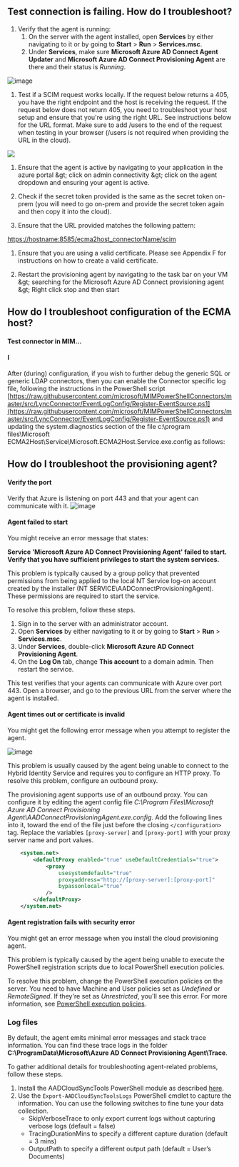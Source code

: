 ## Test connection is failing. How do I troubleshoot?

1. Verify that the agent is running:
   1. On the server with the agent installed, open **Services** by either navigating to it or by going to **Start** > **Run** > **Services.msc**.
   1. Under **Services**, make sure **Microsoft Azure AD Connect Agent Updater** and **Microsoft Azure AD Connect Provisioning Agent** are there and their status is *Running*.

![image](https://user-images.githubusercontent.com/36525136/110372252-eaa67700-8002-11eb-968e-a6ea61a435ea.png)

1. Test if a SCIM request works locally. If the request below returns a 405, you have the right endpoint and the host is receiving the request. If the request below does not return 405, you need to troubleshoot your host setup and ensure that you&#39;re using the right URL. See instructions below for the URL format. Make sure to add /users to the end of the request when testing in your browser (/users is not required when providing the URL in the cloud).

![](RackMultipart20210115-4-mlm6xl_html_33434b3df4c6f8ad.gif)

1. Ensure that the agent is active by navigating to your application in the azure portal \&gt; click on admin connectivity \&gt; click on the agent dropdown and ensuring your agent is active.

1. Check if the secret token provided is the same as the secret token on-prem (you will need to go on-prem and provide the secret token again and then copy it into the cloud).

1. Ensure that the URL provided matches the following pattern:

[https://hostname:8585/ecma2host\_connectorName/scim](https://hostname:8585/ecma2host_connectorName/scim)

1. Ensure that you are using a valid certificate. Please see Appendix F for instructions on how to create a valid certificate.

1. Restart the provisioning agent by navigating to the task bar on your VM \&gt; searching for the Microsoft Azure AD Connect provisioning agent \&gt; Right click stop and then start


## How do I troubleshoot configuration of the ECMA host? 
#### Test connector in MIM...

#### l
After (during) configuration, if you wish to further debug the generic SQL or generic LDAP connectors, then you can enable the Connector specific log file, following the instructions in the PowerShell script [https://raw.githubusercontent.com/microsoft/MIMPowerShellConnectors/master/src/LyncConnector/EventLogConfig/Register-EventSource.ps1](https://raw.githubusercontent.com/microsoft/MIMPowerShellConnectors/master/src/LyncConnector/EventLogConfig/Register-EventSource.ps1) and updating the system.diagnostics section of the file c:\program files\Microsoft ECMA2Host\Service\Microsoft.ECMA2Host.Service.exe.config as follows:

## How do I troubleshoot the provisioning agent?
#### Verify the port
Verify that Azure is listening on port 443 and that your agent can communicate with it.
![image](https://user-images.githubusercontent.com/36525136/110371023-44a63d00-8001-11eb-9dfc-83407452c991.png)


#### Agent failed to start

You might receive an error message that states:

**Service 'Microsoft Azure AD Connect Provisioning Agent' failed to start. Verify that you have sufficient privileges to start the system services.** 

This problem is typically caused by a group policy that prevented permissions from being applied to the local NT Service log-on account created by the installer (NT SERVICE\AADConnectProvisioningAgent). These permissions are required to start the service.

To resolve this problem, follow these steps.

1. Sign in to the server with an administrator account.
1. Open **Services** by either navigating to it or by going to **Start** > **Run** > **Services.msc**.
1. Under **Services**, double-click **Microsoft Azure AD Connect Provisioning Agent**.
1. On the **Log On** tab, change **This account** to a domain admin. Then restart the service. 

This test verifies that your agents can communicate with Azure over port 443. Open a browser, and go to the previous URL from the server where the agent is installed.

#### Agent times out or certificate is invalid

You might get the following error message when you attempt to register the agent.

![image](https://user-images.githubusercontent.com/36525136/110371601-0eb58880-8002-11eb-8594-bb95ce2ebf92.png)

This problem is usually caused by the agent being unable to connect to the Hybrid Identity Service and requires you to configure an HTTP proxy. To resolve this problem, configure an outbound proxy. 

The provisioning agent supports use of an outbound proxy. You can configure it by editing the agent config file *C:\Program Files\Microsoft Azure AD Connect Provisioning Agent\AADConnectProvisioningAgent.exe.config*.
Add the following lines into it, toward the end of the file just before the closing `</configuration>` tag.
Replace the variables `[proxy-server]` and `[proxy-port]` with your proxy server name and port values.

```xml
    <system.net>
        <defaultProxy enabled="true" useDefaultCredentials="true">
            <proxy
                usesystemdefault="true"
                proxyaddress="http://[proxy-server]:[proxy-port]"
                bypassonlocal="true"
            />
        </defaultProxy>
    </system.net>
```
#### Agent registration fails with security error

You might get an error message when you install the cloud provisioning agent.

This problem is typically caused by the agent being unable to execute the PowerShell registration scripts due to local PowerShell execution policies.

To resolve this problem, change the PowerShell execution policies on the server. You need to have Machine and User policies set as *Undefined* or *RemoteSigned*. If they're set as *Unrestricted*, you'll see this error. For more information, see [PowerShell execution policies](/powershell/module/microsoft.powershell.core/about/about_execution_policies?view=powershell-6). 

### Log files

By default, the agent emits minimal error messages and stack trace information. You can find these trace logs in the folder **C:\ProgramData\Microsoft\Azure AD Connect Provisioning Agent\Trace**.

To gather additional details for troubleshooting agent-related problems, follow these steps.

1.  Install the AADCloudSyncTools PowerShell module as described [here](reference-powershell.md#install-the-aadcloudsynctools-powershell-module).
2. Use the `Export-AADCloudSyncToolsLogs` PowerShell cmdlet to capture the information.  You can use the following switches to fine tune your data collection.
      - SkipVerboseTrace to only export current logs without capturing verbose logs (default = false)
      - TracingDurationMins to specify a different capture duration (default = 3 mins)
      - OutputPath to specify a different output path (default = User’s Documents)


